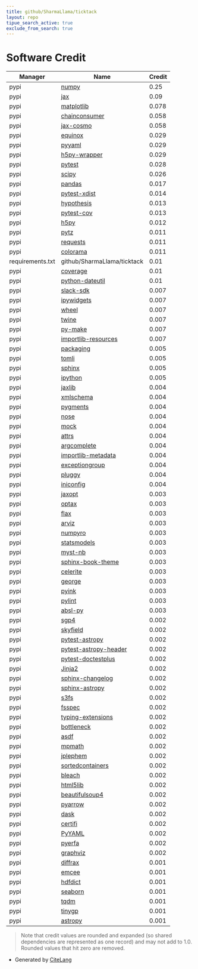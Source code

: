 ```yaml
---
title: github/SharmaLlama/ticktack
layout: repo
tipue_search_active: true
exclude_from_search: true
---
```

# Software Credit

|Manager|Name|Credit|
|-------|----|------|
|pypi|[numpy](https://www.numpy.org)|0.25|
|pypi|[jax](https://github.com/google/jax)|0.09|
|pypi|[matplotlib](https://matplotlib.org)|0.078|
|pypi|[chainconsumer](http://github.com/samreay/ChainConsumer)|0.058|
|pypi|[jax-cosmo](https://github.com/DifferentiableUniverseInitiative/jax_cosmo)|0.058|
|pypi|[equinox](https://pypi.org/project/equinox)|0.029|
|pypi|[pyyaml](https://pypi.org/project/pyyaml)|0.029|
|pypi|[h5py-wrapper](https://pypi.org/project/h5py-wrapper)|0.029|
|pypi|[pytest](https://docs.pytest.org/en/latest/)|0.028|
|pypi|[scipy](https://www.scipy.org)|0.026|
|pypi|[pandas](https://pandas.pydata.org)|0.017|
|pypi|[pytest-xdist](https://github.com/pytest-dev/pytest-xdist)|0.014|
|pypi|[hypothesis](https://pypi.org/project/hypothesis)|0.013|
|pypi|[pytest-cov](https://pypi.org/project/pytest-cov)|0.013|
|pypi|[h5py](http://www.h5py.org)|0.012|
|pypi|[pytz](https://pypi.org/project/pytz)|0.011|
|pypi|[requests](https://pypi.org/project/requests)|0.011|
|pypi|[colorama](https://pypi.org/project/colorama)|0.011|
|requirements.txt|github/SharmaLlama/ticktack|0.01|
|pypi|[coverage](https://github.com/nedbat/coveragepy)|0.01|
|pypi|[python-dateutil](https://pypi.org/project/python-dateutil)|0.01|
|pypi|[slack-sdk](https://pypi.org/project/slack-sdk)|0.007|
|pypi|[ipywidgets](https://pypi.org/project/ipywidgets)|0.007|
|pypi|[wheel](https://pypi.org/project/wheel)|0.007|
|pypi|[twine](https://pypi.org/project/twine)|0.007|
|pypi|[py-make](https://pypi.org/project/py-make)|0.007|
|pypi|[importlib-resources](https://pypi.org/project/importlib-resources)|0.007|
|pypi|[packaging](https://pypi.org/project/packaging)|0.005|
|pypi|[tomli](https://pypi.org/project/tomli)|0.005|
|pypi|[sphinx](https://pypi.org/project/sphinx)|0.005|
|pypi|[ipython](https://pypi.org/project/ipython)|0.005|
|pypi|[jaxlib](https://github.com/google/jax)|0.004|
|pypi|[xmlschema](https://pypi.org/project/xmlschema)|0.004|
|pypi|[pygments](https://pypi.org/project/pygments)|0.004|
|pypi|[nose](https://pypi.org/project/nose)|0.004|
|pypi|[mock](https://pypi.org/project/mock)|0.004|
|pypi|[attrs](https://pypi.org/project/attrs)|0.004|
|pypi|[argcomplete](https://pypi.org/project/argcomplete)|0.004|
|pypi|[importlib-metadata](https://pypi.org/project/importlib-metadata)|0.004|
|pypi|[exceptiongroup](https://pypi.org/project/exceptiongroup)|0.004|
|pypi|[pluggy](https://pypi.org/project/pluggy)|0.004|
|pypi|[iniconfig](https://pypi.org/project/iniconfig)|0.004|
|pypi|[jaxopt](https://pypi.org/project/jaxopt)|0.003|
|pypi|[optax](https://pypi.org/project/optax)|0.003|
|pypi|[flax](https://pypi.org/project/flax)|0.003|
|pypi|[arviz](https://pypi.org/project/arviz)|0.003|
|pypi|[numpyro](https://pypi.org/project/numpyro)|0.003|
|pypi|[statsmodels](https://pypi.org/project/statsmodels)|0.003|
|pypi|[myst-nb](https://pypi.org/project/myst-nb)|0.003|
|pypi|[sphinx-book-theme](https://pypi.org/project/sphinx-book-theme)|0.003|
|pypi|[celerite](https://pypi.org/project/celerite)|0.003|
|pypi|[george](https://pypi.org/project/george)|0.003|
|pypi|[pyink](https://pypi.org/project/pyink)|0.003|
|pypi|[pylint](https://pypi.org/project/pylint)|0.003|
|pypi|[absl-py](https://pypi.org/project/absl-py)|0.003|
|pypi|[sgp4](https://github.com/brandon-rhodes/python-sgp4)|0.002|
|pypi|[skyfield](http://github.com/brandon-rhodes/python-skyfield/)|0.002|
|pypi|[pytest-astropy](https://pypi.org/project/pytest-astropy)|0.002|
|pypi|[pytest-astropy-header](https://pypi.org/project/pytest-astropy-header)|0.002|
|pypi|[pytest-doctestplus](https://pypi.org/project/pytest-doctestplus)|0.002|
|pypi|[Jinja2](https://pypi.org/project/Jinja2)|0.002|
|pypi|[sphinx-changelog](https://pypi.org/project/sphinx-changelog)|0.002|
|pypi|[sphinx-astropy](https://pypi.org/project/sphinx-astropy)|0.002|
|pypi|[s3fs](https://pypi.org/project/s3fs)|0.002|
|pypi|[fsspec](https://pypi.org/project/fsspec)|0.002|
|pypi|[typing-extensions](https://pypi.org/project/typing-extensions)|0.002|
|pypi|[bottleneck](https://pypi.org/project/bottleneck)|0.002|
|pypi|[asdf](https://pypi.org/project/asdf)|0.002|
|pypi|[mpmath](https://pypi.org/project/mpmath)|0.002|
|pypi|[jplephem](https://pypi.org/project/jplephem)|0.002|
|pypi|[sortedcontainers](https://pypi.org/project/sortedcontainers)|0.002|
|pypi|[bleach](https://pypi.org/project/bleach)|0.002|
|pypi|[html5lib](https://pypi.org/project/html5lib)|0.002|
|pypi|[beautifulsoup4](https://pypi.org/project/beautifulsoup4)|0.002|
|pypi|[pyarrow](https://pypi.org/project/pyarrow)|0.002|
|pypi|[dask](https://pypi.org/project/dask)|0.002|
|pypi|[certifi](https://pypi.org/project/certifi)|0.002|
|pypi|[PyYAML](https://pypi.org/project/PyYAML)|0.002|
|pypi|[pyerfa](https://pypi.org/project/pyerfa)|0.002|
|pypi|[graphviz](https://pypi.org/project/graphviz)|0.002|
|pypi|[diffrax](https://github.com/patrick-kidger/diffrax)|0.001|
|pypi|[emcee](https://emcee.readthedocs.io)|0.001|
|pypi|[hdfdict](https://github.com/SiggiGue/hdfdict)|0.001|
|pypi|[seaborn](https://seaborn.pydata.org)|0.001|
|pypi|[tqdm](https://tqdm.github.io)|0.001|
|pypi|[tinygp](https://github.com/dfm/tinygp)|0.001|
|pypi|[astropy](http://astropy.org)|0.001|


> Note that credit values are rounded and expanded (so shared dependencies are represented as one record) and may not add to 1.0. Rounded values that hit zero are removed.


- Generated by [CiteLang](https://github.com/vsoch/citelang)

